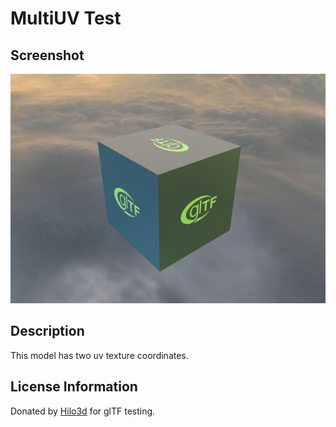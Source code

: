 # MultiUV Test

## Screenshot

![screenshot](screenshot/screenshot.jpg)

## Description

This model has two uv texture coordinates.

## License Information

Donated by [Hilo3d](https://github.com/hiloteam/Hilo3d) for glTF testing.
